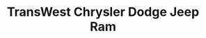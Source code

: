 ---
title: "TransWest Chrysler Dodge Jeep Ram"
url: /limon/transwest-chrysler-dodge-jeep-ram-6th-street/
shop: Autohaus
---
